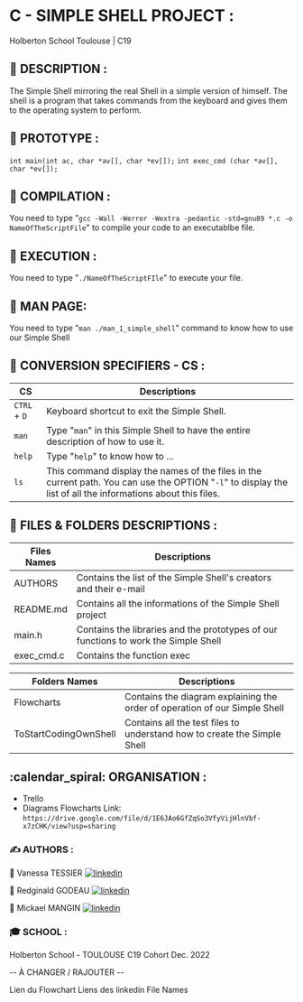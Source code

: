 # C - SIMPLE SHELL PROJECT :
Holberton School Toulouse | C19

## :pencil: DESCRIPTION :
The Simple Shell mirroring the real Shell in a simple version of himself.
The shell is a program that takes commands from the keyboard and gives them to the operating system to perform.

## :pencil: PROTOTYPE :
`int main(int ac, char *av[], char *ev[]);`
`int exec_cmd (char *av[], char *ev[]);`

## :pencil: COMPILATION :
You need to type "`gcc -Wall -Werror -Wextra -pedantic -std=gnu89 *.c -o NameOfTheScriptFile`" to compile your code to an executablbe file.

## :pencil: EXECUTION :
You need to type "`./NameOfTheScriptFIle`" to execute your file.

## :pencil: MAN PAGE:
You need to type "`man ./man_1_simple_shell`" command to know how to use our Simple Shell

## :pencil: CONVERSION SPECIFIERS - CS :

| CS           | Descriptions                                                                |
| ----------------- | ------------------------------------------------------------------ |
| `CTRL` + `D` | Keyboard shortcut to exit the Simple Shell.
| `man` | Type "`man`" in this Simple Shell to have the entire description of how to use it.
| `help` | Type "`help`" to know how to ...
| `ls` | This command display the names of the files in the current path. You can use the OPTION "`-l`" to display the list of all the informations about this files.

## :pencil: FILES & FOLDERS DESCRIPTIONS :

| Files Names             | Descriptions                                                                |
| ----------------- | ------------------------------------------------------------------ |
| AUTHORS | Contains the list of the Simple Shell's creators and their e-mail |
| README.md | Contains all the informations of the Simple Shell project |
| main.h | Contains the libraries and the prototypes of our functions to work the Simple Shell |
| exec_cmd.c | Contains the function exec |

| Folders Names             | Descriptions
| ----------------- | ------------------------------------------------------------------ |
| Flowcharts | Contains the diagram explaining the order of operation of our Simple Shell  |
| ToStartCodingOwnShell | Contains all the test files to understand how to create the Simple Shell

## :calendar_spiral: ORGANISATION :

- Trello
- Diagrams Flowcharts Link:  
`https://drive.google.com/file/d/1E6JAo6GfZqSo3VfyVijHlnVbf-x7zCHK/view?usp=sharing`

### :writing_hand: AUTHORS : 
:small_orange_diamond: Vanessa TESSIER
[![linkedin](https://img.shields.io/badge/linkedin-white?style=for-the-badge&logo=linkedin&logoColor=black)](https://www.linkedin.com/in/vanessa-tessier-601794252/)

:small_orange_diamond: Redginald GODEAU
[![linkedin](https://img.shields.io/badge/linkedin-white?style=for-the-badge&logo=linkedin&logoColor=black)](https://www.linkedin.com/in/redginald-godeau-04ab8a254/)

:small_orange_diamond: Mickael MANGIN
[![linkedin](https://img.shields.io/badge/linkedin-white?style=for-the-badge&logo=linkedin&logoColor=black)](https://www.linkedin.com/in/micka%C3%ABl-mangin-331aa2170/)

### :mortar_board: SCHOOL :

Holberton School - TOULOUSE
C19 Cohort
Dec. 2022

-- À CHANGER / RAJOUTER --

Lien du Flowchart
Liens des linkedin
File Names
